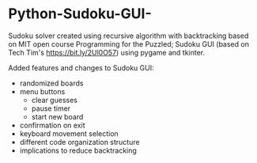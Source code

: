 # Python-Sudoku-GUI-

Sudoku solver created using recursive algorithm with backtracking based on MIT open course Programming for the Puzzled;
Sudoku GUI (based on Tech Tim's https://bit.ly/2Ul0O57) using pygame and tkinter.

Added features and changes to Sudoku GUI:
- randomized boards
- menu buttons
  - clear guesses
  - pause timer
  - start new board
- confirmation on exit
- keyboard movement selection
- different code organization structure
- implications to reduce backtracking
